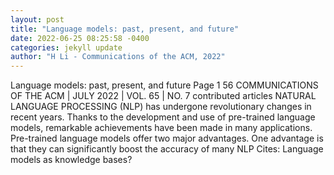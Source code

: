 ```yaml
--- 
layout: post 
title: "Language models: past, present, and future" 
date: 2022-06-25 08:25:58 -0400 
categories: jekyll update 
author: "H Li - Communications of the ACM, 2022" 
--- 
```

Language models: past, present, and future Page 1 56 COMMUNICATIONS OF THE ACM | JULY 2022 | VOL. 65 | NO. 7 contributed articles NATURAL LANGUAGE PROCESSING (NLP) has undergone revolutionary changes in recent years. Thanks to the development and use of pre-trained language models, remarkable achievements have been made in many applications. Pre-trained language models offer two major advantages. One advantage is that they can significantly boost the accuracy of many NLP Cites: Language models as knowledge bases?